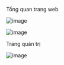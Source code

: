 Tổng quan trang web

![image](https://github.com/namvuongitdev/DuAnTotNghiep/assets/113433953/114e0265-5c9c-4ef3-8560-d09babfaad4b)

![image](https://github.com/namvuongitdev/DuAnTotNghiep/assets/113433953/af5b1770-8be6-4111-ac67-c9edc5921d5e)

Trang quản trị

![image](https://github.com/namvuongitdev/DuAnTotNghiep/assets/113433953/4c086a45-5713-427e-80d4-c583bd374065)

